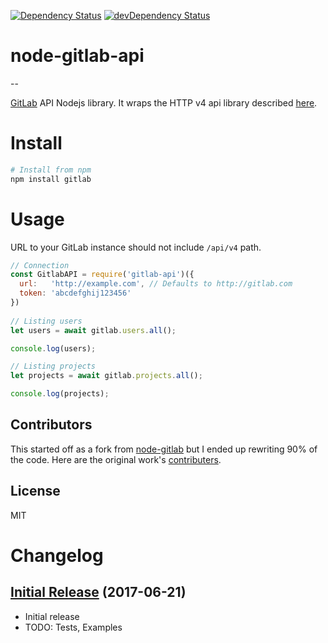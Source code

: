 [![Dependency Status](https://david-dm.org/jdalrymple/node-gitlab-api/status.svg)](https://david-dm.org/jdalrymple/node-test#info=dependencies) [![devDependency Status](https://david-dm.org/jdalrymple/node-gitlab-api/dev-status.svg)](https://david-dm.org/jdalrymple/node-test#info=devDependencies)

node-gitlab-api
===============

--

[GitLab](https://github.com/gitlabhq/gitlabhq) API Nodejs library.
It wraps the HTTP v4 api library described [here](https://github.com/gitlabhq/gitlabhq/tree/master/doc/api).

Install
=======

```bash
# Install from npm
npm install gitlab
```

Usage
=====

URL to your GitLab instance should not include `/api/v4` path.

```javascript
// Connection
const GitlabAPI = require('gitlab-api')({
  url:   'http://example.com', // Defaults to http://gitlab.com
  token: 'abcdefghij123456'
})
  
// Listing users
let users = await gitlab.users.all();

console.log(users);

// Listing projects
let projects = await gitlab.projects.all();

console.log(projects);
```

Contributors
------------
This started off as a fork from [node-gitlab](https://github.com/node-gitlab/node-gitlab) but I ended up rewriting 90% of the code. Here are the original work's [contributers](https://github.com/node-gitlab/node-gitlab#contributors).


License
-------

MIT

Changelog
=========

[Initial Release](https://github.com/jdalrymple/node-gitlab-api/commit/64a8f8c7720f5df9a67d3f26cc8712fc21eb3ac0) (2017-06-21)
------------------
- Initial release
- TODO: Tests, Examples

